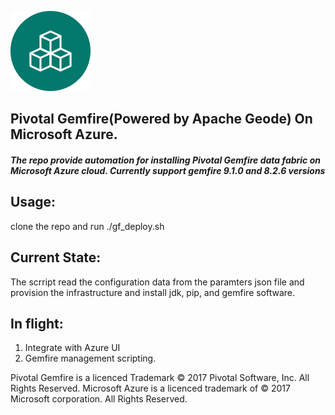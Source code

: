 
![alt text](https://github.com/Pivotal-Data-Engineering/gemfire-azure/blob/master/icon_gemfire1.png "Logo") 
## Pivotal Gemfire(Powered by Apache Geode) On Microsoft Azure.
      
##### The repo provide automation for installing Pivotal Gemfire data fabric on Microsoft Azure cloud. Currently support gemfire 9.1.0 and 8.2.6 versions

## Usage:
clone the repo and run ./gf_deploy.sh

## Current State:
The scrript read the configuration data from the paramters json file and provision the infrastructure and install jdk, pip, and gemfire software. 
 
## In flight:
1. Integrate with Azure UI
2. Gemfire management scripting.


  Pivotal Gemfire is a licenced Trademark © 2017 Pivotal Software, Inc. All Rights Reserved.
  Microsoft Azure is a licenced trademark of © 2017 Microsoft corporation. All Rights Reserved.


